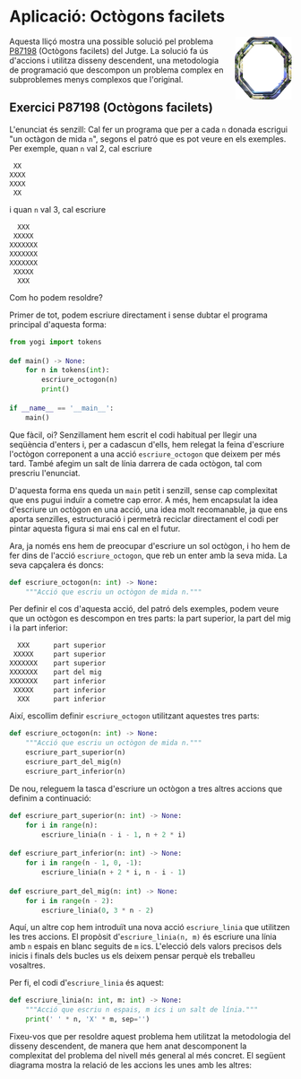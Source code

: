 # Aplicació: Octògons facilets

<img src='./octogons.png' style='height: 8em; float: right; margin: 0 0 1em 1em;'/>

Aquesta lliçó mostra una possible solució pel problema
[P87198](https://jutge.org/problems/P87198) (Octògons facilets) del Jutge. La
solució fa ús d'accions i utilitza disseny descendent, una metodologia de
programació que descompon un problema complex en subproblemes menys complexos
que l'original.

## Exercici P87198 (Octògons facilets)

L'enunciat és senzill: Cal fer un programa que per a cada `n` donada escrigui
"un octàgon de mida `n`", segons el patró que es pot veure en els exemples.
Per exemple, quan `n` val 2,
cal escriure

```text
 XX
XXXX
XXXX
 XX
```

i quan `n` val 3,
cal escriure

```text
  XXX
 XXXXX
XXXXXXX
XXXXXXX
XXXXXXX
 XXXXX
  XXX
```

Com ho podem resoldre?

Primer de tot, podem escriure directament i
sense dubtar el programa principal d'aquesta forma:

```python
from yogi import tokens

def main() -> None:
    for n in tokens(int):
        escriure_octogon(n)
        print()

if __name__ == '__main__':
    main()
```

Que fàcil, oi? Senzillament hem escrit el codi habitual per llegir una seqüència
d'enters i, per a cadascun d'ells, hem relegat la feina d'escriure l'octògon
correponent a una acció `escriure_octogon` que deixem per més tard. També
afegim un salt de línia darrera de cada octògon, tal com prescriu l'enunciat.

D'aquesta forma ens queda un `main` petit i senzill, sense cap complexitat que
ens pugui induïr a cometre cap error. A més, hem encapsulat la idea d'escriure
un octògon en una acció, una idea molt recomanable, ja que ens aporta senzilles, estructuració i permetrà reciclar
directament el codi per pintar aquesta figura si mai ens cal en el futur.

Ara, ja només ens hem de preocupar d'escriure un sol octògon, i ho hem de fer dins
de l'acció `escriure_octogon`, que reb un enter amb la seva mida. La seva capçalera
és doncs:

```python
def escriure_octogon(n: int) -> None:
    """Acció que escriu un octògon de mida n."""
```

Per definir el cos d'aquesta acció, del patró dels exemples, podem veure que
un octògon es descompon en tres parts: la part superior, la part del mig i la
part inferior:

```text
  XXX      part superior
 XXXXX     part superior
XXXXXXX    part superior
XXXXXXX    part del mig
XXXXXXX    part inferior
 XXXXX     part inferior
  XXX      part inferior
```

Així, escollim definir `escriure_octogon` utilitzant aquestes tres parts:

```python
def escriure_octogon(n: int) -> None:
    """Acció que escriu un octògon de mida n."""
    escriure_part_superior(n)
    escriure_part_del_mig(n)
    escriure_part_inferior(n)
```

De nou, releguem la tasca d'escriure un octògon a tres altres accions que definim
a continuació:

```python
def escriure_part_superior(n: int) -> None:
    for i in range(n):
        escriure_linia(n - i - 1, n + 2 * i)

def escriure_part_inferior(n: int) -> None:
    for i in range(n - 1, 0, -1):
        escriure_linia(n + 2 * i, n - i - 1)

def escriure_part_del_mig(n: int) -> None:
    for i in range(n - 2):
        escriure_linia(0, 3 * n - 2)
```

Aquí, un altre cop hem introduït una nova acció `escriure_linia` que
utilitzen les tres accions. El propòsit d'`escriure_linia(n, m)` és escriure
una línia amb `n` espais en blanc seguits de `m` ics. L'elecció dels valors precisos dels
inicis i finals dels bucles us els deixem pensar perquè els treballeu vosaltres.

Per fi, el codi d'`escriure_linia` és aquest:

```python
def escriure_linia(n: int, m: int) -> None:
    """Acció que escriu n espais, m ics i un salt de línia."""
    print(' ' * n, 'X' * m, sep='')
```

Fixeu-vos que per resoldre aquest problema hem utilitzat la metodologia
del disseny descendent, de manera que hem anat descomponent la complexitat
del problema del nivell més general al més concret. El següent diagrama
mostra la relació de les accions les unes amb les altres:

<noscript type="text/coffeenoscript" src="./octogons.coffee"></noscript>

<div id="div-octogons" style="height: 300px; ">
</div>

<Autors autors="jpetit roura"/>
